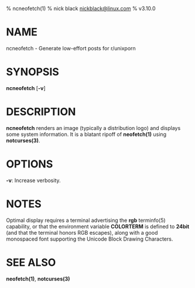 % ncneofetch(1)
% nick black <nickblack@linux.com>
% v3.10.0

# NAME

ncneofetch - Generate low-effort posts for r/unixporn

# SYNOPSIS

**ncneofetch** [**-v**]

# DESCRIPTION

**ncneofetch** renders an image (typically a distribution logo)
and displays some system information. It is a blatant ripoff of
**neofetch(1)** using **notcurses(3)**.

# OPTIONS

**-v**: Increase verbosity.

# NOTES

Optimal display requires a terminal advertising the **rgb** terminfo(5)
capability, or that the environment variable **COLORTERM** is defined to
**24bit** (and that the terminal honors RGB escapes), along with a good
monospaced font supporting the Unicode Block Drawing Characters.

# SEE ALSO

**neofetch(1)**,
**notcurses(3)**
